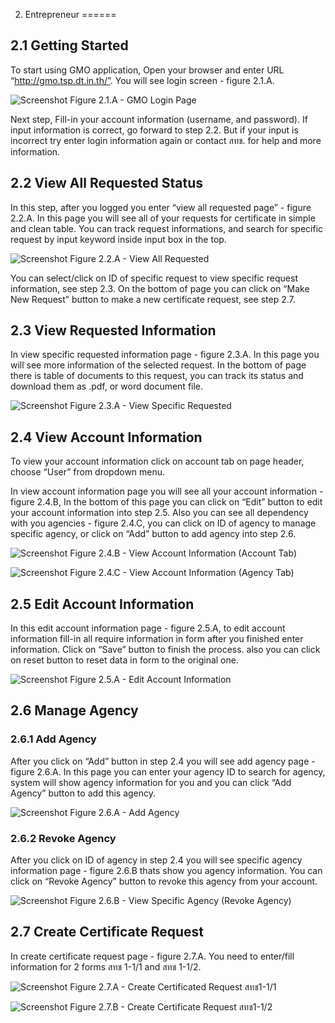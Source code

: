 2. Entrepreneur
======

2.1 Getting Started <xref id="uc202" />
------

To start using GMO application, Open your browser and enter URL “http://gmo.tsp.dt.in.th/”. You will see login screen - figure 2.1.A.

![Screenshot](images/login.png)
Figure 2.1.A - GMO Login Page

Next step,  Fill-in your account information (username, and password). If input information is correct, go forward to step 2.2. But if your input is incorrect try enter login information again  or contact สทช. for help and more information.

2.2 View All Requested Status <xref id="uc105" />
------

In this step, after you logged you enter “view all requested page” - figure 2.2.A. In this page you will see all of your requests for certificate in simple and clean table. You can track request informations, and search for specific request by input keyword inside input box in the top. 

![Screenshot](images/view-all-request.png)
Figure 2.2.A - View All Requested

You can select/click on ID of specific request to view specific request information, see step 2.3. On the bottom of page you can click on “Make New Request” button to make a new certificate request, see step 2.7.


2.3 View Requested Information <xref id="uc107" />
------

In view specific requested information page - figure 2.3.A. In this page you will see more information of the selected request. In the bottom of page there is table of documents to this request, you can track its status and download them as .pdf, or word document file.

![Screenshot](images/view-request-information.png)
Figure 2.3.A - View Specific Requested

2.4 View Account Information <xref id="uc102" />
------

To view your account information click on account tab on page header, choose “User” from dropdown menu.

In view account information page you will see all your account information - figure 2.4.B, In the bottom of this page you can click on “Edit” button to edit your account information into step 2.5. Also you can see all dependency with you agencies - figure 2.4.C, you can click on ID of agency to manage specific agency, or click on “Add” button to add agency into step 2.6.

![Screenshot](images/view-account-information.png)
Figure 2.4.B - View Account Information (Account Tab)

![Screenshot](images/view-agency-information.png)
Figure 2.4.C - View Account Information (Agency Tab)

2.5 Edit Account Information <xref id="uc102" />
------

In this edit account information page - figure 2.5.A, to edit account information fill-in all require information in form after you finished enter information. Click on “Save” button to finish the process. also you can click on reset button to reset data in form to the original one.

![Screenshot](images/edit-account-information.png)
Figure 2.5.A - Edit Account Information

2.6 Manage Agency
------

### 2.6.1 Add Agency <xref id="uc103" />

After you click on “Add” button in step 2.4 you will see add agency page - figure 2.6.A. In this page you can enter your agency ID to search for agency, system will show agency information for you and you can click “Add Agency” button to add this agency.

![Screenshot](images/entrepreneur-add-agency.png)
Figure 2.6.A - Add Agency

### 2.6.2 Revoke Agency <xref id="uc104" />


After you click on ID of agency in step 2.4 you will see specific agency information page - figure 2.6.B thats show you agency information. You can click on “Revoke Agency” button to revoke this agency from your account.

![Screenshot](images/entrepreneur-revoke-agency.png)
Figure 2.6.B - View Specific Agency (Revoke Agency)

2.7 Create Certificate Request <xref id="uc106" />
------

In create certificate request page - figure 2.7.A. You need to enter/fill information for 2 forms สทช 1-1/1 and สทช 1-1/2. 

![Screenshot](images/create-certificate-request-1.png)
Figure 2.7.A - Create Certificated Request สทช1-1/1

![Screenshot](images/create-certificate-request-2.png)
Figure 2.7.B - Create Certificate Request สทช1-1/2















